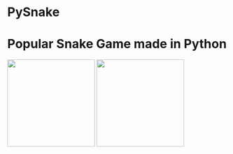 # PySnake
# Popular Snake Game made in Python

<img src="[https://your-image-url.type](https://github.com/subhojitghosh712/PySnake/assets/69459860/fac8dd66-0323-473b-9f59-0b8f3ae2d0ff)" width="200" height="200">
<img src="[(https://github.com/subhojitghosh712/PySnake/assets/69459860/fac8dd66-0323-473b-9f59-0b8f3ae2d0ff)](https://github.com/subhojitghosh712/PySnake/assets/69459860/175a97d1-59fb-4032-8c13-c26d076da803)" width="200" height="200">
